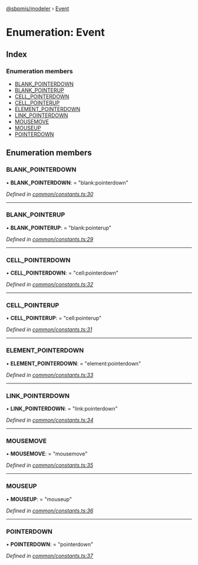 [@sbpmjs/modeler](../README.md) › [Event](event.md)

# Enumeration: Event

## Index

### Enumeration members

* [BLANK_POINTERDOWN](event.md#blank_pointerdown)
* [BLANK_POINTERUP](event.md#blank_pointerup)
* [CELL_POINTERDOWN](event.md#cell_pointerdown)
* [CELL_POINTERUP](event.md#cell_pointerup)
* [ELEMENT_POINTERDOWN](event.md#element_pointerdown)
* [LINK_POINTERDOWN](event.md#link_pointerdown)
* [MOUSEMOVE](event.md#mousemove)
* [MOUSEUP](event.md#mouseup)
* [POINTERDOWN](event.md#pointerdown)

## Enumeration members

###  BLANK_POINTERDOWN

• **BLANK_POINTERDOWN**: = "blank:pointerdown"

*Defined in [common/constants.ts:30](https://github.com/mkolodiy/sbpmjs/blob/56eff71/packages/sbpm-modeler/lib/common/constants.ts#L30)*

___

###  BLANK_POINTERUP

• **BLANK_POINTERUP**: = "blank:pointerup"

*Defined in [common/constants.ts:29](https://github.com/mkolodiy/sbpmjs/blob/56eff71/packages/sbpm-modeler/lib/common/constants.ts#L29)*

___

###  CELL_POINTERDOWN

• **CELL_POINTERDOWN**: = "cell:pointerdown"

*Defined in [common/constants.ts:32](https://github.com/mkolodiy/sbpmjs/blob/56eff71/packages/sbpm-modeler/lib/common/constants.ts#L32)*

___

###  CELL_POINTERUP

• **CELL_POINTERUP**: = "cell:pointerup"

*Defined in [common/constants.ts:31](https://github.com/mkolodiy/sbpmjs/blob/56eff71/packages/sbpm-modeler/lib/common/constants.ts#L31)*

___

###  ELEMENT_POINTERDOWN

• **ELEMENT_POINTERDOWN**: = "element:pointerdown"

*Defined in [common/constants.ts:33](https://github.com/mkolodiy/sbpmjs/blob/56eff71/packages/sbpm-modeler/lib/common/constants.ts#L33)*

___

###  LINK_POINTERDOWN

• **LINK_POINTERDOWN**: = "link:pointerdown"

*Defined in [common/constants.ts:34](https://github.com/mkolodiy/sbpmjs/blob/56eff71/packages/sbpm-modeler/lib/common/constants.ts#L34)*

___

###  MOUSEMOVE

• **MOUSEMOVE**: = "mousemove"

*Defined in [common/constants.ts:35](https://github.com/mkolodiy/sbpmjs/blob/56eff71/packages/sbpm-modeler/lib/common/constants.ts#L35)*

___

###  MOUSEUP

• **MOUSEUP**: = "mouseup"

*Defined in [common/constants.ts:36](https://github.com/mkolodiy/sbpmjs/blob/56eff71/packages/sbpm-modeler/lib/common/constants.ts#L36)*

___

###  POINTERDOWN

• **POINTERDOWN**: = "pointerdown"

*Defined in [common/constants.ts:37](https://github.com/mkolodiy/sbpmjs/blob/56eff71/packages/sbpm-modeler/lib/common/constants.ts#L37)*
